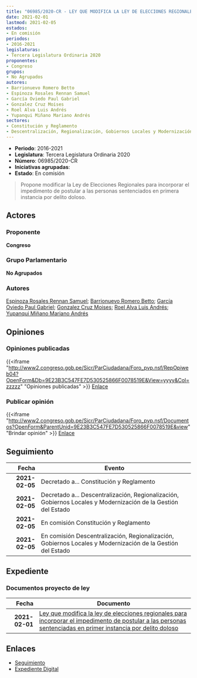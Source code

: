 ```yaml
---
title: "06985/2020-CR - LEY QUE MODIFICA LA LEY DE ELECCIONES REGIONALES PARA INCORPORAR EL IMPEDIMENTO DE POSTULAR A LAS PERSONAS SENTENCIADOS EN PRIMERA INSTANCIA POR DELITO DOLOSO"
date: 2021-02-01
lastmod: 2021-02-05
estados:
- En comisión
periodos:
- 2016-2021
legislaturas:
- Tercera Legislatura Ordinaria 2020
proponentes:
- Congreso
grupos:
- No Agrupados
autores:
- Barrionuevo Romero Betto
- Espinoza Rosales Rennan Samuel
- García Oviedo Paul Gabriel
- Gonzalez Cruz Moises
- Roel Alva Luis Andrés
- Yupanqui Miñano Mariano Andrés
sectores:
- Constitución y Reglamento
- Descentralización, Regionalización, Gobiernos Locales y Modernización de la Gestión del Estado
---
```

- **Periodo**: 2016-2021
- **Legislatura**: Tercera Legislatura Ordinaria 2020
- **Número**: 06985/2020-CR
- **Iniciativas agrupadas**: 
- **Estado**: En comisión

> Propone modificar la Ley de Elecciones Regionales para incorporar el impedimento de postular a las personas sentenciados en primera instancia por delito doloso.


## Actores

### Proponente

**Congreso**

### Grupo Parlamentario

**No Agrupados**

### Autores

[Espinoza Rosales Rennan Samuel](mailto:mailto:respinoza@congreso.gob.pe); [Barrionuevo Romero Betto](mailto:mailto:bbarrionuevo@congreso.gob.pe); [García Oviedo Paul Gabriel](mailto:mailto:pgarcia@congreso.gob.pe); [Gonzalez Cruz Moises](mailto:mailto:mgonzalezc@congreso.gob.pe); [Roel Alva Luis Andrés](mailto:mailto:lroel@congreso.gob.pe); [Yupanqui Miñano Mariano Andrés](mailto:mailto:myupanqui@congreso.gob.pe)

## Opiniones

### Opiniones publicadas

{{<iframe "http://www2.congreso.gob.pe/Sicr/ParCiudadana/Foro_pvp.nsf/RepOpiweb04?OpenForm&Db=9E23B3C547FE7D530525866F0078519E&View=yyyy&Col=zzzzz" "Opiniones publicadas" >}}
[Enlace](http://www2.congreso.gob.pe/Sicr/ParCiudadana/Foro_pvp.nsf/RepOpiweb04?OpenForm&Db=9E23B3C547FE7D530525866F0078519E&View=yyyy&Col=zzzzz)

### Publicar opinión

{{<iframe "http://www2.congreso.gob.pe/Sicr/ParCiudadana/Foro_pvp.nsf/Documentos?OpenForm&ParentUnid=9E23B3C547FE7D530525866F0078519E&view" "Brindar opinión" >}}
[Enlace](http://www2.congreso.gob.pe/Sicr/ParCiudadana/Foro_pvp.nsf/Documentos?OpenForm&ParentUnid=9E23B3C547FE7D530525866F0078519E&view)


## Seguimiento

| Fecha | Evento |
|------:|--------|
| **2021-02-05** | Decretado a... Constitución y Reglamento |
| **2021-02-05** | Decretado a... Descentralización, Regionalización, Gobiernos Locales y Modernización de la Gestión del Estado |
| **2021-02-05** | En comisión Constitución y Reglamento |
| **2021-02-05** | En comisión Descentralización, Regionalización, Gobiernos Locales y Modernización de la Gestión del Estado |

## Expediente

### Documentos proyecto de ley

| Fecha | Documento |
|------:|-----------|
| **2021-02-01** | [Ley que modifica la ley de elecciones regionales para incorporar el impedimento de postular a las personas sentenciadas en primer instancia por delito doloso](https://leyes.congreso.gob.pe/Documentos/2016_2021/Proyectos_de_Ley_y_de_Resoluciones_Legislativas/PL06985-20210201.pdf) |

## Enlaces

- [Seguimiento](http://www2.congreso.gob.pe/Sicr/TraDocEstProc/CLProLey2016.nsf/f7fff46988ca05b1052578e100829cc7/07f88b037276a34505258670005bf53c?OpenDocument)
- [Expediente Digital](http://www2.congreso.gob.pe/Sicr/TraDocEstProc/Expvirt_2011.nsf/visbusqptramdoc1621/06985?opendocument)

